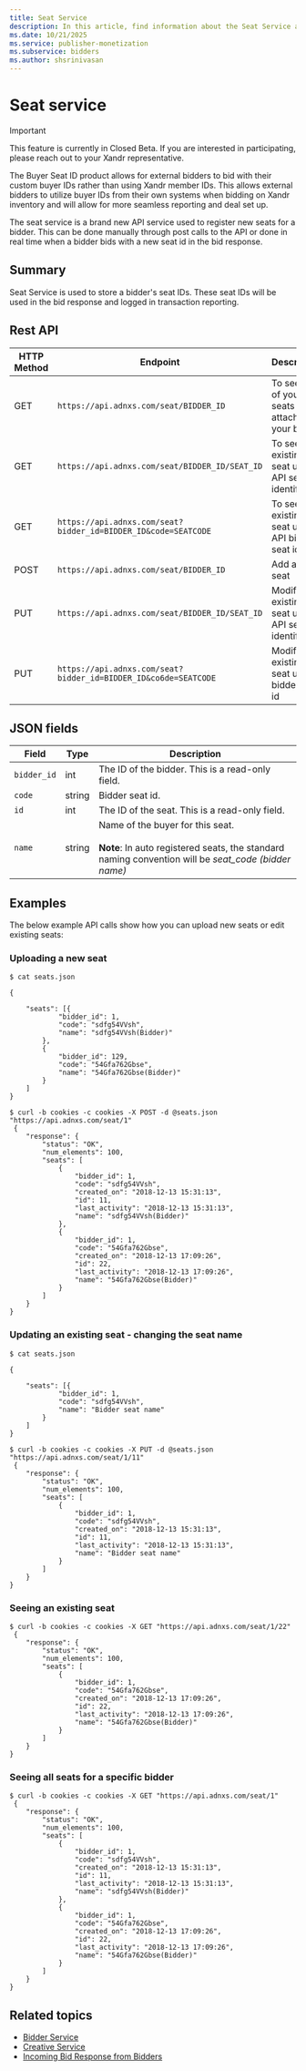 ```yaml
---
title: Seat Service
description: In this article, find information about the Seat Service and the fields associated with it along with examples.
ms.date: 10/21/2025
ms.service: publisher-monetization
ms.subservice: bidders
ms.author: shsrinivasan
---
```


# Seat service

> [!IMPORTANT]
> This feature is currently in Closed Beta. If you are interested in participating, please reach out to your Xandr representative.

The Buyer Seat ID product allows for external bidders to bid with their custom buyer IDs rather than using Xandr member IDs. This allows external bidders to utilize buyer IDs from their own systems when bidding on Xandr inventory and will allow for more seamless reporting and deal set up.

The seat service is a brand new API service used to register new seats for a bidder. This can be done manually through post calls to the API or done in real time when a bidder bids with a new seat id in the bid response.

## Summary

Seat Service is used to store a bidder's seat IDs. These seat IDs will be used in the bid response and logged in transaction reporting.

## Rest API

| HTTP Method | Endpoint | Description |
|---|---|---|
| GET | `https://api.adnxs.com/seat/BIDDER_ID` | To see all of your seats attached to your bidder |
| GET | `https://api.adnxs.com/seat/BIDDER_ID/SEAT_ID` | To see an existing seat using API seat identifier |
| GET | `https://api.adnxs.com/seat?bidder_id=BIDDER_ID&code=SEATCODE` | To see an existing seat using API bidder seat id |
| POST | `https://api.adnxs.com/seat/BIDDER_ID` | Add a new seat |
| PUT | `https://api.adnxs.com/seat/BIDDER_ID/SEAT_ID` | Modify an existing seat using API seat identifier |
| PUT | `https://api.adnxs.com/seat?bidder_id=BIDDER_ID&co6de=SEATCODE` | Modify an existing seat using bidder seat id |

## JSON fields

| Field | Type | Description |
|---|---|---|
| `bidder_id` | int | The ID of the bidder. This is a read-only field. |
| `code` | string | Bidder seat id. |
| `id` | int | The ID of the seat. This is a read-only field. |
| `name` | string | Name of the buyer for this seat. <br><br> **Note**: In auto registered seats, the standard naming convention will be *seat_code (bidder name)* |

## Examples

The below example API calls show how you can upload new seats or edit existing seats:

### Uploading a new seat

```
$ cat seats.json
 
{
 
    "seats": [{
            "bidder_id": 1,
            "code": "sdfg54VVsh",
            "name": "sdfg54VVsh(Bidder)"
        },
        {
            "bidder_id": 129,
            "code": "54Gfa762Gbse",
            "name": "54Gfa762Gbse(Bidder)"
        }
    ]
}
 
$ curl -b cookies -c cookies -X POST -d @seats.json "https://api.adnxs.com/seat/1"
 {
    "response": {
        "status": "OK",
        "num_elements": 100,
        "seats": [
            {
                "bidder_id": 1,
                "code": "sdfg54VVsh",
                "created_on": "2018-12-13 15:31:13",
                "id": 11,
                "last_activity": "2018-12-13 15:31:13",
                "name": "sdfg54VVsh(Bidder)"
            },
            {
                "bidder_id": 1,
                "code": "54Gfa762Gbse",
                "created_on": "2018-12-13 17:09:26",
                "id": 22,
                "last_activity": "2018-12-13 17:09:26",
                "name": "54Gfa762Gbse(Bidder)"
            }
        ]
    }
}
```

### Updating an existing seat - changing the seat name

```
$ cat seats.json
 
{
 
    "seats": [{
            "bidder_id": 1,
            "code": "sdfg54VVsh",
            "name": "Bidder seat name"
        }
    ]
}
 
$ curl -b cookies -c cookies -X PUT -d @seats.json "https://api.adnxs.com/seat/1/11"
 {
    "response": {
        "status": "OK",
        "num_elements": 100,
        "seats": [
            {
                "bidder_id": 1,
                "code": "sdfg54VVsh",
                "created_on": "2018-12-13 15:31:13",
                "id": 11,
                "last_activity": "2018-12-13 15:31:13",
                "name": "Bidder seat name"
            }
        ]
    }
}
```

### Seeing an existing seat

```
$ curl -b cookies -c cookies -X GET "https://api.adnxs.com/seat/1/22"
 {
    "response": {
        "status": "OK",
        "num_elements": 100,
        "seats": [
            {
                "bidder_id": 1,
                "code": "54Gfa762Gbse",
                "created_on": "2018-12-13 17:09:26",
                "id": 22,
                "last_activity": "2018-12-13 17:09:26",
                "name": "54Gfa762Gbse(Bidder)"
            }
        ]
    }
}
```

### Seeing all seats for a specific bidder

```
$ curl -b cookies -c cookies -X GET "https://api.adnxs.com/seat/1"
 {
    "response": {
        "status": "OK",
        "num_elements": 100,
        "seats": [
            {
                "bidder_id": 1,
                "code": "sdfg54VVsh",
                "created_on": "2018-12-13 15:31:13",
                "id": 11,
                "last_activity": "2018-12-13 15:31:13",
                "name": "sdfg54VVsh(Bidder)"
            },
            {
                "bidder_id": 1,
                "code": "54Gfa762Gbse",
                "created_on": "2018-12-13 17:09:26",
                "id": 22,
                "last_activity": "2018-12-13 17:09:26",
                "name": "54Gfa762Gbse(Bidder)"
            }
        ]
    }
}
```

## Related topics

- [Bidder Service](bidder-service.md)
- [Creative Service](creative-service.md)
- [Incoming Bid Response from Bidders](incoming-bid-response-from-bidders.md)
